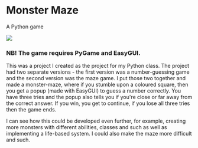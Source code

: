 # Monster Maze
A Python game

![](https://i.imgur.com/iqQ6vbP.png)

### NB! The game requires PyGame and EasyGUI.

This was a project I created as the project for my Python class. The project had two separate versions -
the first version was a number-guessing game and the second version was the maze game. I put those two
together and made a monster-maze, where if you stumble upon a coloured square, then you get a popup
(made with EasyGUI) to guess a number correctly. You have three tries and the popup also tells you if
you're close or far away from the correct answer. If you win, you get to continue, if you lose all three tries
then the game ends.

I can see how this could be developed even further, for example, creating more monsters with different abilities,
classes and such as well as implementing a life-based system. I could also make the maze more difficult and such. 

